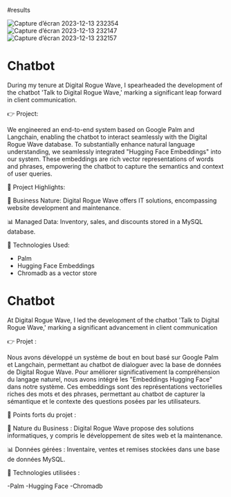 #results


![Capture d’écran 2023-12-13 232354](https://github.com/ihebakermi10/Chatbot/assets/90511874/e873d824-6fa8-4aaf-a3b9-220985f04bf6)
![Capture d’écran 2023-12-13 232147](https://github.com/ihebakermi10/Chatbot/assets/90511874/225d9f2c-b28c-4cbb-85f8-c1b6fa500a2e)
![Capture d’écran 2023-12-13 232157](https://github.com/ihebakermi10/Chatbot/assets/90511874/fa38c2f8-8d1c-499f-aad0-33986466e8ba)





# Chatbot

During my tenure at Digital Rogue Wave, I spearheaded the development of the chatbot 'Talk to Digital Rogue Wave,' marking a significant leap forward in client communication.

👉 Project:

We engineered an end-to-end system based on Google Palm and Langchain, enabling the chatbot to interact seamlessly with the Digital Rogue Wave database. To substantially enhance natural language understanding, we seamlessly integrated "Hugging Face Embeddings" into our system. These embeddings are rich vector representations of words and phrases, empowering the chatbot to capture the semantics and context of user queries.

🚀 Project Highlights:

💼 Business Nature: Digital Rogue Wave offers IT solutions, encompassing website development and maintenance.

📊 Managed Data: Inventory, sales, and discounts stored in a MySQL database.

🧠 Technologies Used:

- Palm 
- Hugging Face Embeddings 
- Chromadb as a vector store


# Chatbot

At Digital Rogue Wave, I led the development of the chatbot 'Talk to Digital Rogue Wave,' marking a significant advancement in client communication


👉 Projet :

Nous avons développé un système de bout en bout basé sur Google Palm et Langchain, permettant au chatbot de dialoguer avec la base de données de Digital Rogue Wave. Pour améliorer significativement la compréhension du langage naturel, nous avons intégré les 
"Embeddings Hugging Face" dans notre système. Ces embeddings sont des représentations vectorielles riches des mots et des phrases, permettant au chatbot de capturer la sémantique et le contexte des questions posées par les utilisateurs.

🚀 Points forts du projet :

💼 Nature du Business : Digital Rogue Wave propose des solutions informatiques, y compris le développement de sites web et la maintenance.

📊 Données gérées : Inventaire, ventes et remises stockées dans une base de données MySQL.

🧠 Technologies utilisées :

-Palm 
-Hugging Face 
-Chromadb 




